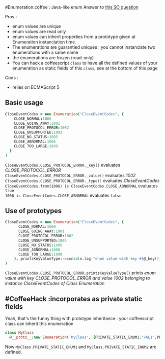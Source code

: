 
#Enumeration.coffee : Java-like enum
Answer to [this SO question](http://stackoverflow.com/questions/9369780/coffeescript-and-enum-values)  

Pros : 
* enum values are unique
* enum values are read only
* enum values can inherit properties from a prototype given at Enumeration instanciation time. 
* The enumerations are guarantied uniques : you cannot instanciate two enumerations with a same name
* the enumerations are frozen (read-only)
* You can hack a coffeescript `class` to have all the defined values of your enumeration as static fields of this `class`, see at the bottom of this page

Cons :
* relies on ECMAScript 5 

## Basic usage

```coffeescript
CloseEventCodes = new Enumeration("CloseEventCodes", {
    CLOSE_NORMAL:1000
    CLOSE_GOING_AWAY:1001
    CLOSE_PROTOCOL_ERROR:1002
    CLOSE_UNSUPPORTED:1003
    CLOSE_NO_STATUS:1005
    CLOSE_ABNORMAL:1006
    CLOSE_TOO_LARGE:1009
  }
)
```
`CloseEventCodes.CLOSE_PROTOCOL_ERROR._key()` evaluates *CLOSE_PROTOCOL_ERROR* 
`CloseEventCodes.CLOSE_PROTOCOL_ERROR._value()` evaluates *1002*  
`CloseEventCodes.CLOSE_PROTOCOL_ERROR._type()` evaluates *CloseEventCodes*  
`CloseEventCodes.from(1006) is CloseEventCodes.CLOSE_ABNORMAL` evaluates `true`  
`1006 is CloseEventCodes.CLOSE_ABNORMAL` evaluates `false`  

## Use of prototypes

```coffeescript
CloseEventCodes = new Enumeration("CloseEventCodes", {
      CLOSE_NORMAL:1000
      CLOSE_GOING_AWAY:1001
      CLOSE_PROTOCOL_ERROR:1002
      CLOSE_UNSUPPORTED:1003
      CLOSE_NO_STATUS:1005
      CLOSE_ABNORMAL:1006
      CLOSE_TOO_LARGE:1009
    }, printsKeyValueType:->console.log "enum value with key #{@_key()} and value #{@_value()} belonging to instance #{@_type()} of Class Enumeration"
)
```

`CloseEventCodes.CLOSE_PROTOCOL_ERROR.printsKeyValueType()` prints *enum value with key CLOSE_PROTOCOL_ERROR and value 1002 belonging to instance CloseEventCodes of Class Enumeration*

## #CoffeeHack :incorporates as private static fields
Yeah, that's the funny thing with prototype inheritance : your coffeescript class can inherit this enumeration 

```coffeescript
class MyClass
  @__proto__:new Enumeration('MyClass', {PRIVATE_STATIC_ENUM1:"VAL1",PRIVATE_STATIC_ENUM2:"VAL2"})
```
Now `MyClass.PRIVATE_STATIC_ENUM1` and `MyClass.PRIVATE_STATIC_ENUM2` are defined.
